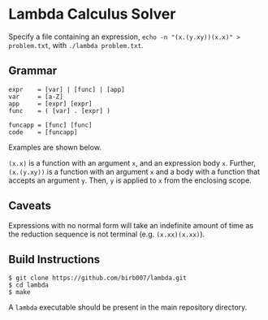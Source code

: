 # Lambda Calculus Solver

Specify a file containing an expression, `echo -n "(x.(y.xy))(x.x)" > problem.txt`, with `./lambda problem.txt`.

## Grammar

```
expr    = [var] | [func] | [app]
var     = [a-Z]
app     = [expr] [expr]
func    = ( [var] . [expr] )

funcapp = [func] [func]
code    = [funcapp]
```

Examples are shown below.

`(x.x)` is a function with an argument `x`, and an expression body `x`. Further, `(x.(y.xy))` is a function with an argument `x` and a body with a function that accepts an argument `y`. Then, `y` is applied to `x` from the enclosing scope.

## Caveats

Expressions with no normal form will take an indefinite amount of time as the reduction sequence is not terminal (e.g. `(x.xx)(x.xx)`).

## Build Instructions

```
$ git clone https://github.com/birb007/lambda.git
$ cd lambda
$ make
```

A `lambda` executable should be present in the main repository directory.
